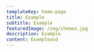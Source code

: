 ```yaml
---
templateKey: home-page
title: Example
subtitle: Example
featuredImage: /img/chemex.jpg
description: Example
content: Exampleasd
---
```


